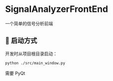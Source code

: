 # SignalAnalyzerFrontEnd
一个简单的信号分析前端

## 🚀 启动方式

开发时从项目根目录启动：

```bash
python ./src/main_window.py
```
需要 PyQt

